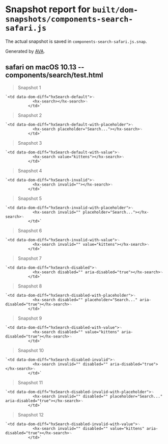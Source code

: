 # Snapshot report for `built/dom-snapshots/components-search-safari.js`

The actual snapshot is saved in `components-search-safari.js.snap`.

Generated by [AVA](https://ava.li).

## safari on macOS 10.13 -- components/search/test.html

> Snapshot 1

    `<td data-dom-diff="hxSearch-default">␊
                <hx-search></hx-search>␊
              </td>`

> Snapshot 2

    `<td data-dom-diff="hxSearch-default-with-placeholder">␊
                <hx-search placeholder="Search..."></hx-search>␊
              </td>`

> Snapshot 3

    `<td data-dom-diff="hxSearch-default-with-value">␊
                <hx-search value="kittens"></hx-search>␊
              </td>`

> Snapshot 4

    `<td data-dom-diff="hxSearch-invalid">␊
                <hx-search invalid=""></hx-search>␊
              </td>`

> Snapshot 5

    `<td data-dom-diff="hxSearch-invalid-with-placeholder">␊
                <hx-search invalid="" placeholder="Search..."></hx-search>␊
              </td>`

> Snapshot 6

    `<td data-dom-diff="hxSearch-invalid-with-value">␊
                <hx-search invalid="" value="kittens"></hx-search>␊
              </td>`

> Snapshot 7

    `<td data-dom-diff="hxSearch-disabled">␊
                <hx-search disabled="" aria-disabled="true"></hx-search>␊
              </td>`

> Snapshot 8

    `<td data-dom-diff="hxSearch-disabled-with-placeholder">␊
                <hx-search disabled="" placeholder="Search..." aria-disabled="true"></hx-search>␊
              </td>`

> Snapshot 9

    `<td data-dom-diff="hxSearch-disabled-with-value">␊
                <hx-search disabled="" value="kittens" aria-disabled="true"></hx-search>␊
              </td>`

> Snapshot 10

    `<td data-dom-diff="hxSearch-disabled-invalid">␊
                <hx-search invalid="" disabled="" aria-disabled="true"></hx-search>␊
              </td>`

> Snapshot 11

    `<td data-dom-diff="hxSearch-disabled-invalid-with-placeholder">␊
                <hx-search invalid="" disabled="" placeholder="Search..." aria-disabled="true"></hx-search>␊
              </td>`

> Snapshot 12

    `<td data-dom-diff="hxSearch-disabled-invalid-with-value">␊
                <hx-search invalid="" disabled="" value="kittens" aria-disabled="true"></hx-search>␊
              </td>`
